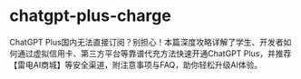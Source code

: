 # chatgpt-plus-charge
ChatGPT Plus国内无法直接订阅？别担心！本篇深度攻略详解了学生、开发者如何通过虚拟信用卡、第三方平台等靠谱代充方法快速开通ChatGPT Plus，并推荐【雷电AI商城】等安全渠道，附注意事项与FAQ，助你轻松升级AI体验。
